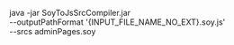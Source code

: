 java -jar SoyToJsSrcCompiler.jar \
           --outputPathFormat '{INPUT_FILE_NAME_NO_EXT}.soy.js' \
           --srcs adminPages.soy
